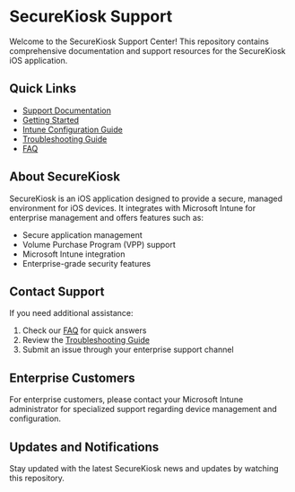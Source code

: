 # SecureKiosk Support

Welcome to the SecureKiosk Support Center! This repository contains comprehensive documentation and support resources for the SecureKiosk iOS application.

## Quick Links

- [Support Documentation](SUPPORT.md)
- [Getting Started](docs/getting-started.md)
- [Intune Configuration Guide](docs/intune-configuration.md)
- [Troubleshooting Guide](docs/troubleshooting.md)
- [FAQ](docs/faq.md)

## About SecureKiosk

SecureKiosk is an iOS application designed to provide a secure, managed environment for iOS devices. It integrates with Microsoft Intune for enterprise management and offers features such as:

- Secure application management
- Volume Purchase Program (VPP) support
- Microsoft Intune integration
- Enterprise-grade security features

## Contact Support

If you need additional assistance:

1. Check our [FAQ](docs/faq.md) for quick answers
2. Review the [Troubleshooting Guide](docs/troubleshooting.md)
3. Submit an issue through your enterprise support channel

## Enterprise Customers

For enterprise customers, please contact your Microsoft Intune administrator for specialized support regarding device management and configuration.

## Updates and Notifications

Stay updated with the latest SecureKiosk news and updates by watching this repository.
